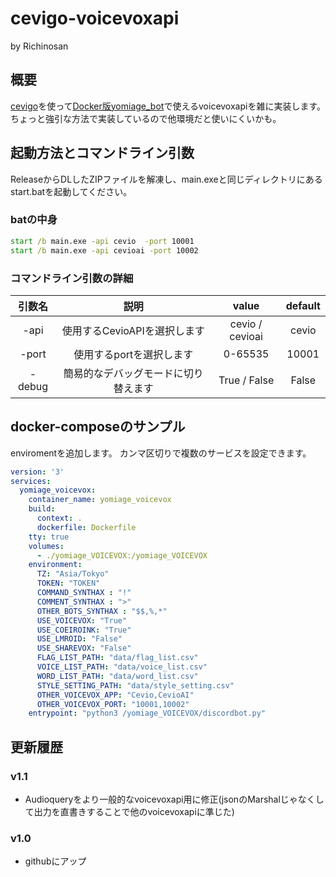 # cevigo-voicevoxapi

by Richinosan

## 概要

[cevigo](https://github.com/gotti/cevigo)を使って[Docker版yomiage_bot](https://github.com/richinosan/yomiage_VOICEVOX_verT-Docker)で使えるvoicevoxapiを雑に実装します。ちょっと強引な方法で実装しているので他環境だと使いにくいかも。

## 起動方法とコマンドライン引数
ReleaseからDLしたZIPファイルを解凍し、main.exeと同じディレクトリにあるstart.batを起動してください。

### batの中身
```bat
start /b main.exe -api cevio  -port 10001
start /b main.exe -api cevioai -port 10002
```
### コマンドライン引数の詳細
| 引数名 | 説明 | value | default |
|:-----------:|:------------:|:------------:|:------------:|
| -api | 使用するCevioAPIを選択します | cevio / cevioai  | cevio|
| -port | 使用するportを選択します | 0-65535 | 10001|
| -debug | 簡易的なデバッグモードに切り替えます | True / False | False |

## docker-composeのサンプル
enviromentを追加します。
カンマ区切りで複数のサービスを設定できます。
```yaml
version: '3'
services:
  yomiage_voicevox:
    container_name: yomiage_voicevox
    build: 
      context: .
      dockerfile: Dockerfile
    tty: true
    volumes:
      - ./yomiage_VOICEVOX:/yomiage_VOICEVOX
    environment:
      TZ: "Asia/Tokyo"
      TOKEN: "TOKEN"
      COMMAND_SYNTHAX : "!"
      COMMENT_SYNTHAX : ">"
      OTHER_BOTS_SYNTHAX : "$$,%,*"
      USE_VOICEVOX: "True"
      USE_COEIROINK: "True"
      USE_LMROID: "False"
      USE_SHAREVOX: "False"
      FLAG_LIST_PATH: "data/flag_list.csv"
      VOICE_LIST_PATH: "data/voice_list.csv"
      WORD_LIST_PATH: "data/word_list.csv"
      STYLE_SETTING_PATH: "data/style_setting.csv"
      OTHER_VOICEVOX_APP: "Cevio,CevioAI"
      OTHER_VOICEVOX_PORT: "10001,10002"
    entrypoint: "python3 /yomiage_VOICEVOX/discordbot.py"
```

## 更新履歴
### v1.1
  - Audioqueryをより一般的なvoicevoxapi用に修正(jsonのMarshalじゃなくして出力を直書きすることで他のvoicevoxapiに準じた)

### v1.0
  - githubにアップ